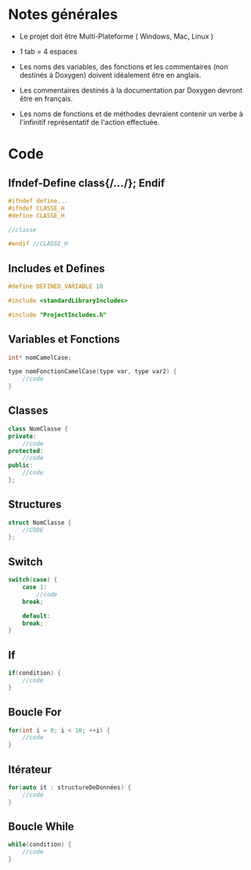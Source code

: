 # Notes générales

 - Le projet doit être Multi-Plateforme ( Windows, Mac, Linux )

 - 1 tab = 4 espaces

 - Les noms des variables, des fonctions et les commentaires (non destinés à Doxygen) doivent idéalement être en anglais.
 
 - Les commentaires destinés à la documentation par Doxygen devront être en français.
 
 - Les noms de fonctions et de méthodes devraient contenir un verbe à l'infinitif représentatif de l'action effectuée.


# Code

## Ifndef-Define class{/*...*/}; Endif

```C++
#ifndef define...
#ifndef CLASSE_H
#define CLASSE_H

//classe

#endif //CLASSE_H
```

## Includes et Defines

```C++
#define DEFINED_VARIABLE 10

#include <standardLibraryIncludes>

#include "ProjectIncludes.h"
```

## Variables et Fonctions

```C++
int* nomCamelCase;

type nomFonctionCamelCase(type var, type var2) {
    //code
}
````

## Classes

```C++
class NomClasse {
private:
    //code
protected:
    //code
public:
    //code
};
```

## Structures

```C++
struct NomClasse {
    //CODE
};
```

## Switch

```C++
switch(case) {
    case 1:
    	//code
    break;

    default:
    break;
}
```

## If

```C++
if(condition) {
    //code
}
```

## Boucle For
```C++
for(int i = 0; i < 10; ++i) {
    //code
}
```

## Itérateur
```C++
for(auto it : structureDeDonnées) {
    //code
}
```

## Boucle While

```C++
while(condition) {
    //code
}
```

